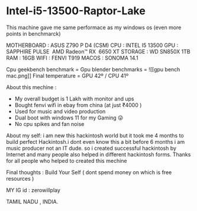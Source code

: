 # Intel-i5-13500-Raptor-Lake
This machine gave me same performace as my windows os (even more points in benchmarck)

MOTHERBOARD : ASUS Z790 P D4 (CSM)
CPU : INTEL I5 13500
GPU : SAPPHIRE PULSE  AMD Radeon™ RX  6650 XT
STORAGE : WD SN850X 1TB
RAM : 16GB
WIFI : FENVI T919
MACOS : SONOMA 14.1



Cpu geekbench benchmark = 
Gpu blender benchmarks = ![[gpu bench mac.png]]
Final temperature = GPU 42º / CPU 41º

About this mechine : 
- My overall budget is 1 Lakh with monitor and ups
- Bought fenvi wifi in ebay from china (at just ₹4000 )
- Used for music and video production
- Dual boot with windows 11 for my Gaming 😜
- No cpu spikes and fan noise 

About my self:
i am new this hackintosh world but it took me 4 months to build perfect Hackintosh.i dont even know this a bit before 6 months i am music producer not an IT dude. so i created successful  hackintosh by Internet and many people also helped in different hackintosh forms.
Thanks for all people who helped to created this mechine

Final thoughts : Build Your Self ( dont spend money on which is free resources )

MY IG id : zerowillplay


TAMIL NADU , INDIA.

